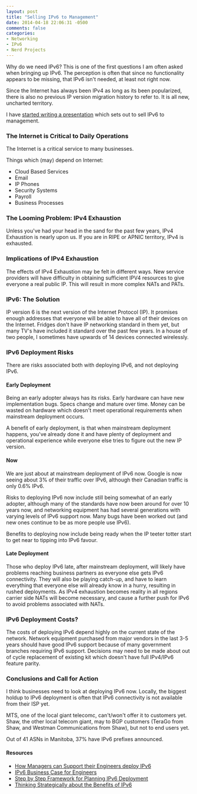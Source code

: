 ```yaml
---
layout: post
title: "Selling IPv6 to Management"
date: 2014-04-18 22:06:31 -0500
comments: false
categories: 
- Networking
- IPv6
- Nerd Projects
---
```

Why do we need IPv6? This is one of the first questions I am often asked when bringing up IPv6. The perception is often that since no functionality appears to be missing, that IPv6 isn't needed, at least not right now. 

Since the Internet has always been IPv4 as long as its been popularized, there is also no previous IP version migration history to refer to. It is all new, uncharted territory.

<!--more-->

I have [started writing a presentation](https://github.com/tbaschak/ipv6-mfnerc) which sets out to sell IPv6 to management. 

### The Internet is Critical to Daily Operations

The Internet is a critical service to many businesses. 

Things which (may) depend on Internet:

*	Cloud Based Services
*	Email
*	IP Phones
*	Security Systems
*	Payroll
*	Business Processes

### The Looming Problem: IPv4 Exhaustion

Unless you've had your head in the sand for the past few years, IPv4 Exhaustion is nearly upon us. If you are in RIPE or APNIC territory, IPv4 is exhausted.

### Implications of IPv4 Exhaustion

The effects of IPv4 Exhaustion may be felt in different ways. New service providers will have difficulty in obtaining sufficient IPV4 resources to give everyone a real public IP. This will result in more complex NATs and PATs. 

### IPv6: The Solution

IP version 6 is the next version of the Internet Protocol (IP). It promises enough addresses that everyone will be able to have all of their devices on the Internet. Fridges don't have IP networking standard in them yet, but many TV's have included it standard over the past few years. In a house of two people, I sometimes have upwards of 14 devices connected wirelessly. 

### IPv6 Deployment Risks

There are risks associated both with deploying IPv6, and not deploying IPv6.

#### Early Deployment

Being an early adopter always has its risks. Early hardware can have new implementation bugs. Specs change and mature over time. Money can be wasted on hardware which doesn't meet operational requirements when mainstream deployment occurs.

A benefit of early deployment, is that when mainstream deployment happens, you've already done it and have plenty of deployment and operational experience while everyone else tries to figure out the new IP version.

#### Now

We are just about at mainstream deployment of IPv6 now. Google is now seeing about 3% of their traffic over IPv6, although their Canadian traffic is only 0.6% IPv6. 

Risks to deploying IPv6 now include still being somewhat of an early adopter, although many of the standards have now been around for over 10 years now, and networking equipment has had several generations with varying levels of IPv6 support now. Many bugs have been worked out (and new ones continue to be as more people use IPv6).

Benefits to deploying now include being ready when the IP teeter totter start to get near to tipping into IPv6 favour.

#### Late Deployment

Those who deploy IPv6 late, after mainstream deployment, will likely have problems reaching business partners as everyone else gets IPv6 connectivity. They will also be playing catch-up, and have to learn everything that everyone else will already know in a hurry, resulting in rushed deployments. As IPv4 exhaustion becomes reality in all regions carrier side NATs will become necessary, and cause a further push for IPv6 to avoid problems associated with NATs.

### IPv6 Deployment Costs?

The costs of deploying IPv6 depend highly on the current state of the network. Network equipment purchased from major vendors in the last 3-5 years should have good IPv6 support because of many government branches requiring IPv6 support. Decisions may need to be made about out of cycle replacement of existing kit which doesn't have full IPv4/IPv6 feature parity. 

### Conclusions and Call for Action

I think businesses need to look at deploying IPv6 now. Locally, the biggest holdup to IPv6 deployment is often that IPv6 connectivity is not available from their ISP yet.

MTS, one of the local giant telecomc, can't/won't offer it to customers yet. Shaw, the other local telecom giant, may to BGP customers (TeraGo from Shaw, and Westman Communications from Shaw), but not to end users yet. 

Out of 41 ASNs in Manitoba, 37% have IPv6 prefixes announced.


#### Resources

*	[How Managers can Support their Engineers deploy IPv6](http://www.circleid.com/posts/20140305_how_managers_can_support_their_engineers_deploy_ipv6/)
*	[IPv6 Business Case for Engineers](http://techxcellence.net/2013/03/05/v6-business-case-for-engineers/)
*	[Step by Step Framework for Planning IPv6 Deployment](http://techxcellence.net/2013/01/28/step-by-step-framework-for-planning-ipv6-deployment/)
*	[Thinking Strategically about the Benefits of IPv6](http://www.circleid.com/posts/20140201_thinking_strategically_about_the_benefits_of_ipv6/)


